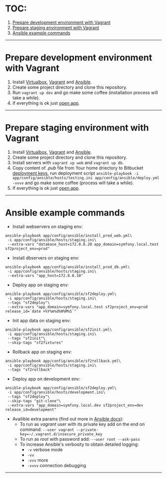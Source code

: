TOC:
===============================

1. [Prepare development environment with Vagrant](#markdown-header-prepare-development-environment-with-vagrant)
2. [Prepare staging environment with Vagrant](#markdown-header-prepare-staging-environment-with-vagrant)
3. [Ansible example commands](#markdown-header-ansible-example-commands)
-------------------------------

Prepare development environment with Vagrant
===============================

1. Install [Virtualbox][virtualbox], [Vagrant][vagrant] and [Ansible][ansible].
2. Create some project directory and clone this repository.
3. Run `vagrant up dev` and go make some coffee (installation process will take a while).
4. If everything is ok just [open app][virtual-dev].
-------------------------------

Prepare staging environment with Vagrant
===============================

1. Install [Virtualbox][virtualbox], [Vagrant][vagrant] and [Ansible][ansible].
2. Create some project directory and clone this repository.
3. Install servers with `vagrant up web` and `vagrant up db`.
4. Copy content of *.pub* file from Your home driectory to Bitbucket [deployment keys](/panel-php/admin/deploy-keys), run deployment script `ansible-playbook -i app/config/ansible/hosts/testing.ini app/config/ansible/deploy.yml -vvvv` and go make some coffee (process will take a while).
5. If everything is ok just  [open app][virtual-web].
-------------------------------

Ansible example commands
===============================

* Install webservers on staging env:
```
ansible-playbook app/config/ansible/install_prod_web.yml\
 -i app/config/ansible/hosts/staging.ini\
 --extra-vars "database_host=172.8.8.20 app_domain=symfony.local.test sf2project_env=prod"
```

* Install dbservers on staging env:
```
ansible-playbook app/config/ansible/install_prod_db.yml\
 -i app/config/ansible/hosts/staging.ini\
 --extra-vars "app_host=172.8.8.10"
```

* Deploy app on staging env:
```
ansible-playbook app/config/ansible/sf2deploy.yml\
 -i app/config/ansible/hosts/staging.ini\
 --tags "sf2deploy"\
 --extra-vars "app_domain=symfony.local.test sf2project_env=prod release_id=`date +%Y%m%d%H%M%S`"
```

* Init app data on staging env:
```
ansible-playbook app/config/ansible/sf2init.yml\
 -i app/config/ansible/hosts/staging.ini\
 --tags "sf2init"\
 --skip-tags "sf2fixtures"
```

* Rollback app on staging env:
```
ansible-playbook app/config/ansible/sf2rollback.yml\
 -i app/config/ansible/hosts/staging.ini\
 --tags "sf2rollback"
```

* Deploy app on development env:
```
ansible-playbook app/config/ansible/sf2deploy.yml\
 -i app/config/ansible/hosts/development.ini\
 --tags "sf2deploy"\
 --skip-tags "git-clone"\
 --extra-vars "app_domain=symfony.local.dev sf2project_env=dev release_id=development"
```

* Availible extra params (find out more in [Ansible docs][ansibledocs]):
    * To run as *vagrant* user with its private key add on the end on command: `--user vagrant --private-key=~/.vagrant.d/insecure_private_key`
    * To run as *root* with password add: `--user root --ask-pass`
    * To increase Ansible's verbosity to obtain detailed logging:
        * `-v` verbose mode
        * `-vv`
        * `-vvv` more
        * `-vvvv` connection debugging
-------------------------------


[vagrant]: https://www.vagrantup.com/ "Development environments made easy"
[virtualbox]: https://www.virtualbox.org/ "VirtualBox is a powerful x86 and AMD64/Intel64 virtualization"
[ansible]: http://www.ansible.com/home "Ansible is Simple IT Automation"
[ansibledocs]: http://docs.ansible.com/index.html
[virtual-web]: http://localhost:8080/
[virtual-dev]: http://localhost:9080/app_dev.php